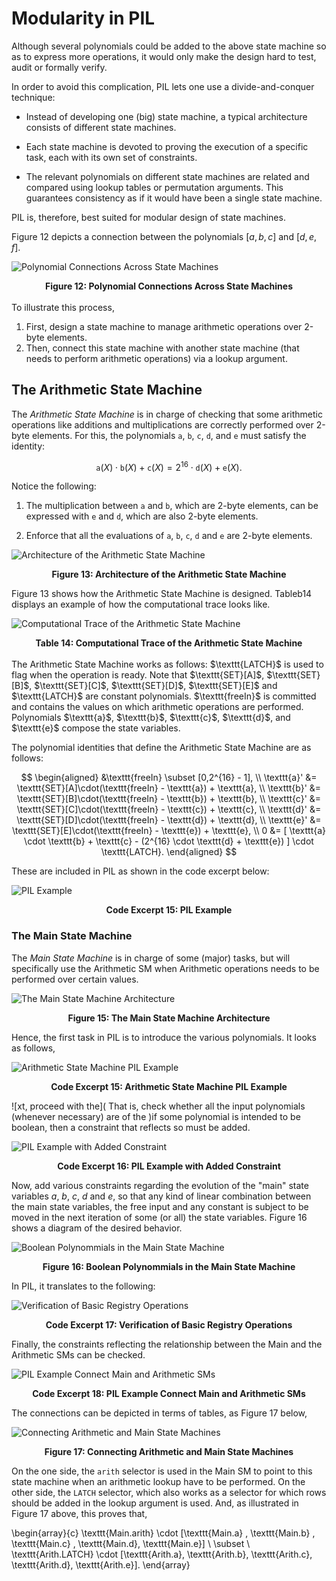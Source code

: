 # Modularity in PIL

Although several polynomials could be added to the above state machine so as to express more operations, it would only make the design hard to test, audit or formally verify.

In order to avoid this complication, PIL lets one use a divide-and-conquer technique:

- Instead of developing one (big) state machine, a typical architecture consists of different state machines.

- Each state machine is devoted to proving the execution of a specific task, each with its own set of constraints.

- The relevant polynomials on different state machines are related and compared using lookup tables or permutation arguments. This guarantees consistency as if it would have been a single state machine.

PIL is, therefore, best suited for modular design of state machines.

Figure 12 depicts a connection between the polynomials $[a,b,c]$ and $[d,e,f]$.

![Polynomial Connections Across State Machines](figures/fig12-pol-cnnct-sms.png)

<div align="center"><b> Figure 12: Polynomial Connections Across State Machines </b></div>
<br>
To illustrate this process,

1. First, design a state machine to manage arithmetic operations over 2-byte elements.
2. Then, connect this state machine with another state machine (that needs to perform arithmetic operations) via a lookup argument.

## The Arithmetic State Machine

The _Arithmetic State Machine_ is in charge of checking that some arithmetic operations like additions and multiplications are correctly performed over 2-byte elements. For this, the polynomials $\texttt{a}$, $\texttt{b}$, $\texttt{c}$, $\texttt{d}$, and $\texttt{e}$ must satisfy the identity:

$$
\texttt{a}(X) \cdot \texttt{b}(X) + \texttt{c}(X) = 2^{16} \cdot \texttt{d}(X) + \texttt{e}(X).
$$

Notice the following:

1. The multiplication between $\texttt{a}$ and $\texttt{b}$, which are 2-byte elements, can be expressed with $\texttt{e}$ and $\texttt{d}$, which are also 2-byte elements.

2. Enforce that all the evaluations of $\texttt{a}$, $\texttt{b}$, $\texttt{c}$, $\texttt{d}$ and $\texttt{e}$ are 2-byte elements.

![Architecture of the Arithmetic State Machine](figures/fig13-arth-sm-arch.png)

<div align="center"><b> Figure 13: Architecture of the Arithmetic State Machine </b></div>

Figure 13 shows how the Arithmetic State Machine is designed. Tableb14 displays an example of how the computational trace looks like.

![Computational Trace of the Arithmetic State Machine](figures/fig14-arth-sm-arch.png)

<div align="center"><b> Table 14: Computational Trace of the Arithmetic State Machine </b></div>
<br>
The Arithmetic State Machine works as follows:
 $\texttt{LATCH}$ is used to flag when the operation is ready. Note that $\texttt{SET}[A]$, $\texttt{SET}[B]$, $\texttt{SET}[C]$, $\texttt{SET}[D]$, $\texttt{SET}[E]$ and $\texttt{LATCH}$ are constant polynomials. $\texttt{freeIn}$ is committed and contains the values on which arithmetic operations are performed. Polynomials $\texttt{a}$, $\texttt{b}$, $\texttt{c}$, $\texttt{d}$, and $\texttt{e}$ compose the state variables.

The polynomial identities that define the Arithmetic State Machine are as follows:

$$
\begin{aligned}
&\texttt{freeIn} \subset [0,2^{16} - 1], \\
\texttt{a}' &= \texttt{SET}[A]\cdot(\texttt{freeIn} - \texttt{a}) + \texttt{a}, \\
\texttt{b}' &= \texttt{SET}[B]\cdot(\texttt{freeIn} - \texttt{b}) + \texttt{b}, \\
\texttt{c}' &= \texttt{SET}[C]\cdot(\texttt{freeIn} - \texttt{c}) + \texttt{c}, \\
\texttt{d}' &= \texttt{SET}[D]\cdot(\texttt{freeIn} - \texttt{d}) + \texttt{d}, \\
\texttt{e}' &= \texttt{SET}[E]\cdot(\texttt{freeIn} - \texttt{e}) + \texttt{e}, \\
0 &= [ \texttt{a} \cdot \texttt{b} + \texttt{c} - (2^{16} \cdot \texttt{d} + \texttt{e}) ] \cdot \texttt{LATCH}.
\end{aligned}
$$

These are included in PIL as shown in the code excerpt below:

![PIL Example](figures/fig13-pil-eg-arth-sm.png)

<div align="center"><b> Code Excerpt 15: PIL Example </b></div>

### The Main State Machine

The _Main State Machine_ is in charge of some (major) tasks, but will specifically use the Arithmetic SM when Arithmetic operations needs to be performed over certain values.

![The Main State Machine Architecture](figures/fig15-main-sm-arch.png)

<div align="center"><b> Figure 15: The Main State Machine Architecture </b></div>

Hence, the first task in PIL is to introduce the various polynomials. It looks as follows,

![Arithmetic State Machine PIL Example](figures/fig15-pil-eg-main-sm.png)

<div align="center"><b> Code Excerpt 15: Arithmetic State Machine PIL Example </b></div>

![xt, proceed with the]( That is, check whether all the input polynomials (whenever necessary) are of the )if some polynomial is intended to be boolean, then a constraint that reflects so must be added.

![PIL Example with Added Constraint](figures/fig16-pil-eg-addd-cnstrnt.png)

<div align="center"><b> Code Excerpt 16: PIL Example with Added Constraint </b></div>

Now, add various constraints regarding the evolution of the "main" state variables $a$, $b$, $c$, $d$ and $e$, so that any kind of linear combination between the main state variables, the free input and any constant is subject to be moved in the next iteration of some (or all) the state variables. Figure 16 shows a diagram of the desired behavior.

![Boolean Polynommials in the Main State Machine](figures/fig16-main-sm-bool-pols.png)

<div align="center"><b> Figure 16: Boolean Polynommials in the Main State Machine </b></div>

In PIL, it translates to the following:

![Verification of Basic Registry Operations](figures/fig17-pil-vrfctn-reg-op.png)

<div align="center"><b> Code Excerpt 17: Verification of Basic Registry Operations </b></div>

Finally, the constraints reflecting the relationship between the Main and the Arithmetic SMs can be checked.

![PIL Example Connect Main and Arithmetic SMs](figures/fig18-pil-eg-cnnct-main-arth.png)

<div align="center"><b> Code Excerpt 18: PIL Example Connect Main and Arithmetic SMs </b></div>

The connections can be depicted in terms of tables, as Figure 17 below,

![Connecting Arithmetic and Main State Machines](figures/fig18-main-cnnct-Arth-Main.png)

<div align="center"><b> Figure 17: Connecting Arithmetic and Main State Machines </b></div>

On the one side, the $\texttt{arith}$ selector is used in the Main SM to point to this state machine when an arithmetic lookup have to be performed. On the other side, the $\texttt{LATCH}$ selector, which also works as a selector for which rows should be added in the lookup argument is used. And, as illustrated in Figure 17 above, this proves that,

\begin{array}{c}
\texttt{Main.arith} \cdot [\texttt{Main.a} , \texttt{Main.b} , \texttt{Main.c} , \texttt{Main.d}, \texttt{Main.e}] \\ \subset \\ \texttt{Arith.LATCH} \cdot [\texttt{Arith.a}, \texttt{Arith.b}, \texttt{Arith.c}, \texttt{Arith.d}, \texttt{Arith.e}].
\end{array}
